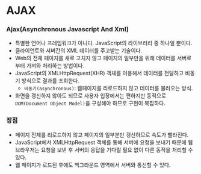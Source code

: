 # AJAX

### Ajax(Asynchronous Javascript And Xml)

- 특별한 언어나 프레임워크가 아니다. JavaScript의 라이브러리 중 하나일 뿐이다.
- 클라이언트와 서버간의 XML 데이터를 주고받는 기술이다.
- Web의 전체 페이지를 새로 고치지 않고 페이지의 일부만을 위해 데이터를 서버로부터 가져와 처리하는 방법이다.
- JavaScript의 XMLHttpRequest(XHR) 객체를 이용해서 데이터를 전달하고 비동기 방식으로 결과를 조회한다.
  - `비동기(asynchronous)`: 웹페이지를 리로드하지 않고 데이터를 불러오는 방식. 
- 화면을 갱신하지 않아도 되므로 사용자 입장에서는 편하지만 동적으로 `DOM(Document Object Model)`을 구성해야 하므로 구현이 복잡하다.



### 장점

- 페이지 전체를 리로드하지 않고 페이지의 일부분만 갱신하므로 속도가 빨라진다.
- JavaScript에서 XMLHttpRequest 객체를 통해 서버에 요청을 보내기 때문에 웹브라우저는 요청을 보낸 후 서버의 응답을 기다릴 필요 없이 다른 동작을 처리할 수 있다.
- 웹 페이지가 로드된 후에도 백그라운드 영역에서 서버와 통신할 수 있다.

